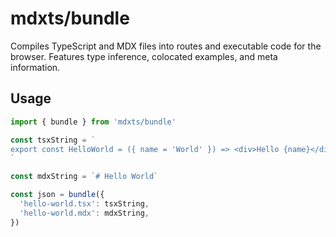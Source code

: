 # mdxts/bundle

Compiles TypeScript and MDX files into routes and executable code for the browser. Features type inference, colocated examples, and meta information.

## Usage

```js
import { bundle } from 'mdxts/bundle'

const tsxString = `
export const HelloWorld = ({ name = 'World' }) => <div>Hello {name}</div>
`

const mdxString = `# Hello World`

const json = bundle({
  'hello-world.tsx': tsxString,
  'hello-world.mdx': mdxString,
})
```
